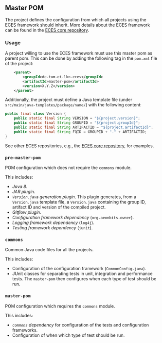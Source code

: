 ## Master POM

The project defines the configuration from which all projects using the ECES framework should inherit.
More details about the ECES framework can be found in the [ECES core repository](https://github.com/AmoVanB/eces-core).

### Usage

A project willing to use the ECES framework must use this master pom as parent pom.
This can be done by adding the following tag in the `pom.xml` file of the project:

```xml
	<parent>
		<groupId>de.tum.ei.lkn.eces</groupId>
		<artifactId>master-pom</artifactId>
		<version>X.Y.Z</version>
	</parent>
```

Additionally, the project must define a Java template file (under `src/main/java-templates/package/name/`) with the following content:

```java
public final class Version {
	public static final String VERSION = "${project.version}";
	public static final String GROUPID = "${project.groupId}";
	public static final String ARTIFACTID = "${project.artifactId}";
	public static final String FQID = GROUPID + "." + ARTIFACTID;
}
```

See other ECES repositories, e.g., the [ECES core repository](https://github.com/AmoVanB/eces-core), for examples.

### `pre-master-pom`

POM configuration which does not require the `commons` module.

This includes:
- _Java 8_.
- _JAR plugin_.
- _`Version.java` generation plugin_.
  This plugin generates, from a `Version.java` template file, a `Version.java` containing the group ID, artifact ID and version of the compiled project.
- _Gitflow plugin_.
- _Configuration framework dependency_ (`org.aeonbits.owner`).
- _Logging framework dependency_ (`log4j`).
- _Testing framework dependency_ (`junit`).

### `commons`

Common Java code files for all the projects.

This includes:
- Configuration of the configuration framework (`CommonConfig.java`).
- JUnit classes for separating tests in unit, integration and performance tests. The `master-pom` then configures when each type of test should be run. 

### `master-pom`

POM configuration which requires the `commons` module.

This includes:
- _`commons` dependency_ for configuration of the tests and configuration frameworks.
- Configuration of when which type of test should be run.
